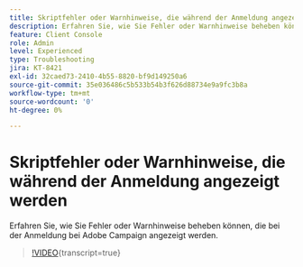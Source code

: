 ```yaml
---
title: Skriptfehler oder Warnhinweise, die während der Anmeldung angezeigt werden
description: Erfahren Sie, wie Sie Fehler oder Warnhinweise beheben können, die bei der Anmeldung bei Adobe Campaign angezeigt werden.
feature: Client Console
role: Admin
level: Experienced
type: Troubleshooting
jira: KT-8421
exl-id: 32caed73-2410-4b55-8820-bf9d149250a6
source-git-commit: 35e036486c5b533b54b3f626d88734e9a9fc3b8a
workflow-type: tm+mt
source-wordcount: '0'
ht-degree: 0%

---
```


# Skriptfehler oder Warnhinweise, die während der Anmeldung angezeigt werden

Erfahren Sie, wie Sie Fehler oder Warnhinweise beheben können, die bei der Anmeldung bei Adobe Campaign angezeigt werden.

>[!VIDEO](https://video.tv.adobe.com/v/335975?quality=12&learn=on){transcript=true}
